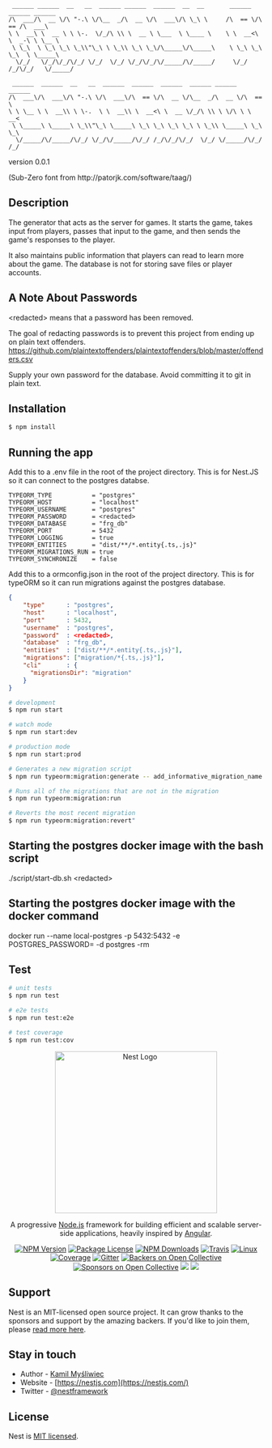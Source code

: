 ```text
 ______ ______  __   __  ______ ______  ______  __  __       ______  ______ ______
/\  ___/\  __ \/\ "-.\ \/\__  _/\  __ \/\  ___\/\ \_\ \     /\  == \/\  == /\  ___\
\ \  __\ \  __ \ \ \-.  \/_/\ \\ \  __ \ \___  \ \____ \    \ \  __<\ \  _-\ \ \__ \
 \ \_\  \ \_\ \_\ \_\\"\_\ \ \_\\ \_\ \_\/\_____\/\_____\    \ \_\ \_\ \_\  \ \_____\
  \/_/   \/_/\/_/\/_/ \/_/  \/_/ \/_/\/_/\/_____/\/_____/     \/_/ /_/\/_/   \/_____/

 ______  ______  __   __  ______  ______  ______  ______ ______  ______
/\  ___\/\  ___\/\ "-.\ \/\  ___\/\  == \/\  __ \/\__  _/\  __ \/\  == \
\ \ \__ \ \  __\\ \ \-.  \ \  __\\ \  __<\ \  __ \/_/\ \\ \ \/\ \ \  __<
 \ \_____\ \_____\ \_\\"\_\ \_____\ \_\ \_\ \_\ \_\ \ \_\\ \_____\ \_\ \_\
  \/_____/\/_____/\/_/ \/_/\/_____/\/_/ /_/\/_/\/_/  \/_/ \/_____/\/_/ /_/

```
version 0.0.1
<p>
(Sub-Zero font from http://patorjk.com/software/taag/)
</p>

## Description
<p>
The generator that acts as the server for games.
It starts the game, takes input from players, passes that input to the game,
and then sends the game's responses to the player.

It also maintains public information that players can read to learn more about the game.
The database is not for storing save files or player accounts.
</p>

## A Note About Passwords

\<redacted\> means that a password has been removed.

The goal of redacting passwords is to prevent this project from ending up on plain text offenders.
https://github.com/plaintextoffenders/plaintextoffenders/blob/master/offenders.csv

Supply your own password for the database. Avoid committing it to git in plain text.

## Installation

```bash
$ npm install
```

## Running the app

Add this to a .env file in the root of the project directory.
This is for Nest.JS so it can connect to the postgres databse.
```env
TYPEORM_TYPE           = "postgres"
TYPEORM_HOST           = "localhost"
TYPEORM_USERNAME       = "postgres"
TYPEORM_PASSWORD       = <redacted>
TYPEORM_DATABASE       = "frg_db"
TYPEORM_PORT           = 5432
TYPEORM_LOGGING        = true
TYPEORM_ENTITIES       = "dist/**/*.entity{.ts,.js}"
TYPEORM_MIGRATIONS_RUN = true
TYPEORM_SYNCHRONIZE    = false
```

Add this to a ormconfig.json in the root of the project directory.
This is for typeORM so it can run migrations against the postgres database.
```json
{
    "type"      : "postgres",
    "host"      : "localhost",
    "port"      : 5432,
    "username"  : "postgres",
    "password"  : <redacted>,
    "database"  : "frg_db",
    "entities"  : ["dist/**/*.entity{.ts,.js}"],
    "migrations": ["migration/*{.ts,.js}"],
    "cli"       : {
      "migrationsDir": "migration"
    }
}
```

```bash
# development
$ npm run start

# watch mode
$ npm run start:dev

# production mode
$ npm run start:prod

# Generates a new migration script
$ npm run typeorm:migration:generate -- add_informative_migration_name

# Runs all of the migrations that are not in the migration
$ npm run typeorm:migration:run

# Reverts the most recent migration
$ npm run typeorm:migration:revert"

```

## Starting the postgres docker image with the bash script
./script/start-db.sh \<redacted\>


## Starting the postgres docker image with the docker command
docker run --name local-postgres -p 5432:5432 -e POSTGRES_PASSWORD=<redacted> -d postgres -rm

## Test

```bash
# unit tests
$ npm run test

# e2e tests
$ npm run test:e2e

# test coverage
$ npm run test:cov
```

<p align="center">
  <a href="http://nestjs.com/" target="blank"><img src="https://nestjs.com/img/logo_text.svg" width="320" alt="Nest Logo" /></a>
</p>

[travis-image]: https://api.travis-ci.org/nestjs/nest.svg?branch=master
[travis-url]: https://travis-ci.org/nestjs/nest
[linux-image]: https://img.shields.io/travis/nestjs/nest/master.svg?label=linux
[linux-url]: https://travis-ci.org/nestjs/nest

  <p align="center">A progressive <a href="http://nodejs.org" target="blank">Node.js</a> framework for building efficient and scalable server-side applications, heavily inspired by <a href="https://angular.io" target="blank">Angular</a>.</p>
    <p align="center">
<a href="https://www.npmjs.com/~nestjscore"><img src="https://img.shields.io/npm/v/@nestjs/core.svg" alt="NPM Version" /></a>
<a href="https://www.npmjs.com/~nestjscore"><img src="https://img.shields.io/npm/l/@nestjs/core.svg" alt="Package License" /></a>
<a href="https://www.npmjs.com/~nestjscore"><img src="https://img.shields.io/npm/dm/@nestjs/core.svg" alt="NPM Downloads" /></a>
<a href="https://travis-ci.org/nestjs/nest"><img src="https://api.travis-ci.org/nestjs/nest.svg?branch=master" alt="Travis" /></a>
<a href="https://travis-ci.org/nestjs/nest"><img src="https://img.shields.io/travis/nestjs/nest/master.svg?label=linux" alt="Linux" /></a>
<a href="https://coveralls.io/github/nestjs/nest?branch=master"><img src="https://coveralls.io/repos/github/nestjs/nest/badge.svg?branch=master#5" alt="Coverage" /></a>
<a href="https://gitter.im/nestjs/nestjs?utm_source=badge&utm_medium=badge&utm_campaign=pr-badge&utm_content=body_badge"><img src="https://badges.gitter.im/nestjs/nestjs.svg" alt="Gitter" /></a>
<a href="https://opencollective.com/nest#backer"><img src="https://opencollective.com/nest/backers/badge.svg" alt="Backers on Open Collective" /></a>
<a href="https://opencollective.com/nest#sponsor"><img src="https://opencollective.com/nest/sponsors/badge.svg" alt="Sponsors on Open Collective" /></a>
  <a href="https://paypal.me/kamilmysliwiec"><img src="https://img.shields.io/badge/Donate-PayPal-dc3d53.svg"/></a>
  <a href="https://twitter.com/nestframework"><img src="https://img.shields.io/twitter/follow/nestframework.svg?style=social&label=Follow"></a>
</p>
  <!--[![Backers on Open Collective](https://opencollective.com/nest/backers/badge.svg)](https://opencollective.com/nest#backer)
  [![Sponsors on Open Collective](https://opencollective.com/nest/sponsors/badge.svg)](https://opencollective.com/nest#sponsor)-->

## Support

Nest is an MIT-licensed open source project. It can grow thanks to the sponsors and support by the amazing backers. If you'd like to join them, please [read more here](https://docs.nestjs.com/support).

## Stay in touch

- Author - [Kamil Myśliwiec](https://kamilmysliwiec.com)
- Website - [https://nestjs.com](https://nestjs.com/)
- Twitter - [@nestframework](https://twitter.com/nestframework)

## License

  Nest is [MIT licensed](LICENSE).
